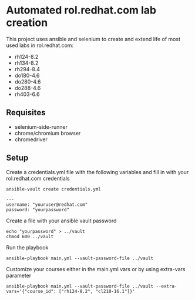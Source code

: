 # Automated rol.redhat.com lab creation
This project uses ansible and selenium to create and extend life of most used labs in rol.redhat.com:
  - rh124-8.2
  - rh134-8.2
  - rh294-8.4
  - do180-4.6
  - do280-4.6
  - do288-4.6
  - rh403-6.6

## Requisites
- selenium-side-runner
- chrome/chromium browser
- chromedriver

## Setup
Create a credentials.yml file with the following variables and fill in with your rol.redhat.com credentials

```
ansible-vault create credentials.yml

---
username: "youruser@redhat.com"
password: "yourpassword"
``` 

Create a file with your ansible vault password

``` 
echo "yourpassword" > ../vault
chmod 600 ../vault
``` 

Run the playbook

``` 
ansible-playbook main.yml --vault-password-file ../vault

``` 

Customize your courses either in the main.yml vars or by using extra-vars parameter
```
ansible-playbook main.yml --vault-password-file ../vault --extra-vars='{"course_id": ["rh124-8.2", "cl210-16.1"]}'
```
